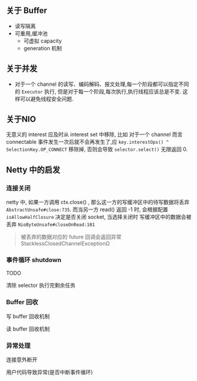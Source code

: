 
## 关于 Buffer

- 读写隔离
- 可重用,缓冲池 
  - 可虚拟 capacity
  - generation 机制

## 关于并发

- 对于一个 channel 的读写、编码解码、报文处理,每一个阶段都可以指定不同的 `Executor` 执行, 但是对于每一个阶段,每次执行,执行线程应该总是不变. 这样可以避免线程安全问题.

## 关于NIO

无意义的 interest 应及时从 interest set 中移除, 比如 对于一个 channel 而言 connectable 事件发生一次后就不会再发生了,应 `key.interestOps() ^ SelectionKey.OP_CONNECT` 移除掉, 否则会导致 `selector.select()` 无限返回 0.

## Netty 中的启发

### 连接关闭

netty 中, 如果一方调用 ctx.close() , 那么这一方的写缓冲区中的待写数据将丢弃 `AbstractUnsafe#close:735`. 
而当另一方 read() 返回 -1 时, 会根据配置 `isAllowHalfClosure` 决定是否关闭 socket, 当选择关闭时 写缓冲区中的数据会被丢弃 `NioByteUnsafe#closeOnRead:101` 

> 被丢弃的数据对应的 future 回调会返回异常 StacklessClosedChannelExceptionΩ

### 事件循环 shutdown 

TODO

清除 selector
执行完剩余任务

### Buffer 回收

写 buffer 回收机制

读 buffer 回收机制

### 异常处理

连接意外断开

用户代码导致异常(是否中断事件循环)



